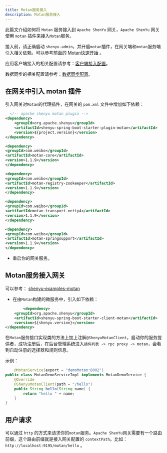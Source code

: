 ```yaml
---
title: Motan服务接入
description: Motan服务接入
---
```


此篇文介绍如何将 `Motan` 服务接入到 `Apache ShenYu` 网关，`Apache ShenYu` 网关使用 `motan` 插件来接入`Motan`服务。

接入前，请正确启动 `shenyu-admin`，并开启`motan`插件，在网关端和`motan`服务端引入相关依赖。可以参考前面的 [Motan快速开始](../quick-start/quick-start-motan) 。


应用客户端接入的相关配置请参考：[客户端接入配置](./register-center-access)。

数据同步的相关配置请参考：[数据同步配置](./use-data-sync)。

## 在网关中引入 motan 插件


引入网关对`Motan`的代理插件，在网关的 `pom.xml` 文件中增加如下依赖：

```xml
  <!-- apache shenyu motan plugin -->
<dependency>
    <groupId>org.apache.shenyu</groupId>
    <artifactId>shenyu-spring-boot-starter-plugin-motan</artifactId>
    <version>${project.version}</version>
</dependency>

<dependency>
<groupId>com.weibo</groupId>
<artifactId>motan-core</artifactId>
<version>1.1.9</version>
</dependency>

<dependency>
<groupId>com.weibo</groupId>
<artifactId>motan-registry-zookeeper</artifactId>
<version>1.1.9</version>
</dependency>

<dependency>
<groupId>com.weibo</groupId>
<artifactId>motan-transport-netty4</artifactId>
<version>1.1.9</version>
</dependency>

<dependency>
<groupId>com.weibo</groupId>
<artifactId>motan-springsupport</artifactId>
<version>1.1.9</version>
</dependency>
```

* 重启你的网关服务。

## Motan服务接入网关

可以参考： [shenyu-examples-motan](https://github.com/apache/incubator-shenyu/tree/v2.4.0/shenyu-examples/shenyu-examples-motan)

* 在由`Motan`构建的微服务中，引入如下依赖：

```xml
        <dependency>
    <groupId>org.apache.shenyu</groupId>
    <artifactId>shenyu-spring-boot-starter-client-motan</artifactId>
    <version>${shenyu.version}</version>
</dependency>
```


在`Motan`服务接口实现类的方法上加上注解`@ShenyuMotanClient`，启动你的服务提供者，成功注册后，在后台管理系统进入`插件列表 -> rpc proxy -> motan`，会看到自动注册的选择器和规则信息。

示例：

```java
    @MotanService(export = "demoMotan:8002")
public class MotanDemoServiceImpl implements MotanDemoService {
    @Override
    @ShenyuMotanClient(path = "/hello")
    public String hello(String name) {
        return "hello " + name;
    }
}
```

## 用户请求

可以通过 `http` 的方式来请求你的`motan`服务。`Apache ShenYu`网关需要有一个路由前缀，这个路由前缀就是接入网关配置的 `contextPath`。比如： `http://localhost:9195/motan/hello` 。
